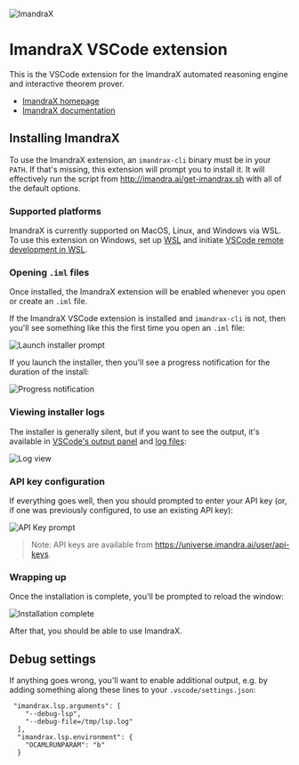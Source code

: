 ![ImandraX](https://raw.githubusercontent.com/imandra-ai/imandrax-api/refs/heads/main/readme/main.png)

# ImandraX VSCode extension

This is the VSCode extension for the ImandraX automated reasoning engine and interactive theorem prover. 

* [ImandraX homepage](https://www.imandra.ai/core)
* [ImandraX documentation](https://docs.imandra.ai/imandrax/)

## Installing ImandraX

To use the ImandraX extension, an `imandrax-cli` binary must be in your `PATH`. If that's
missing, this extension will prompt you to install it. It will effectively run the script from
http://imandra.ai/get-imandrax.sh with all of the default options.

### Supported platforms

ImandraX is currently supported on MacOS, Linux, and Windows via WSL.
To use this extension on Windows, set up [WSL](https://learn.microsoft.com/en-us/windows/wsl/)
and initiate [VSCode remote development in WSL](https://code.visualstudio.com/docs/remote/wsl-tutorial).

### Opening `.iml` files

Once installed, the ImandraX extension will be enabled whenever you open or create an `.iml` file.

If the ImandraX VSCode extension is installed and `imandrax-cli` is not, then you'll
see something like this the first time you open an `.iml` file:

![Launch installer prompt](https://raw.githubusercontent.com/imandra-ai/imandrax-api/refs/heads/main/readme/installer-prompt.png)

If you launch the installer, then you'll see a progress notification for the duration of the
install:

![Progress notification](https://raw.githubusercontent.com/imandra-ai/imandrax-api/refs/heads/main/readme/progress-notification.png)

### Viewing installer logs

The installer is generally silent, but if you want to see the output, it's available
in [VSCode's output panel](https://code.visualstudio.com/api/extension-capabilities/common-capabilities#output-channel) 
and [log files](https://code.visualstudio.com/updates/v1_20#_extension-logging):

![Log view](https://raw.githubusercontent.com/imandra-ai/imandrax-api/refs/heads/main/readme/log-view.png)

### API key configuration

If everything goes well, then you should prompted to enter your API key
(or, if one was previously configured, to use an existing API key):

![API Key prompt](https://raw.githubusercontent.com/imandra-ai/imandrax-api/refs/heads/main/readme/api-key-prompt.png)

> Note: API keys are available from https://universe.imandra.ai/user/api-keys.

### Wrapping up

Once the installation is complete, you'll be prompted to reload the window:

![Installation complete](https://raw.githubusercontent.com/imandra-ai/imandrax-api/refs/heads/main/readme/done.png)

After that, you should be able to use ImandraX.

## Debug settings

If anything goes wrong, you'll want to enable additional output, e.g. by adding
something along these lines to your `.vscode/settings.json`:

```
 "imandrax.lsp.arguments": [
    "--debug-lsp",
    "--debug-file=/tmp/lsp.log"
  ],
  "imandrax.lsp.environment": {
    "OCAMLRUNPARAM": "b"
  }
```
